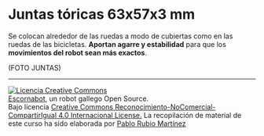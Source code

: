 # Juntas tóricas 63x57x3 mm

Se colocan alrededor de las ruedas a modo de cubiertas como en las ruedas de las bicicletas. **Aportan agarre y estabilidad** para que los **movimientos del robot sean más exactos**.

(FOTO JUNTAS)

---

[![Licencia Creative Commons](https://licensebuttons.net/l/by-nc-sa/4.0/80x15.png)](https://creativecommons.org/licenses/by-nc-sa/4.0/)  
[Escornabot](http://escornabot.com/web/), un robot gallego Open Source.  
Bajo licencia [Creative Commons Reconocimiento-NoComercial-CompartirIgual 4.0 Internacional License.](https://creativecommons.org/licenses/by-nc-sa/4.0/)
La recopilación de material de este curso ha sido elaborada por [Pablo Rubio Martínez](https://legacy.gitbook.com/@pablorubiomartinez)



